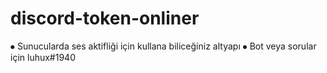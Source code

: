 # discord-token-onliner
⦁ Sunucularda ses aktifliği için kullana biliceğiniz altyapı
⦁ Bot veya sorular için luhux#1940
